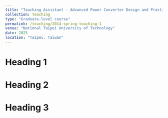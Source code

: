 ```yaml
---
title: "Teaching Assistant - Advanced Power Converter Design and Practices"
collection: teaching
type: "Graduate-level course"
permalink: /teaching/2014-spring-teaching-1
venue: "National Taipei University of Technology"
date: 2025
location: "Taipei, Taiwan"
---
```




Heading 1
======

Heading 2
======

Heading 3
======
